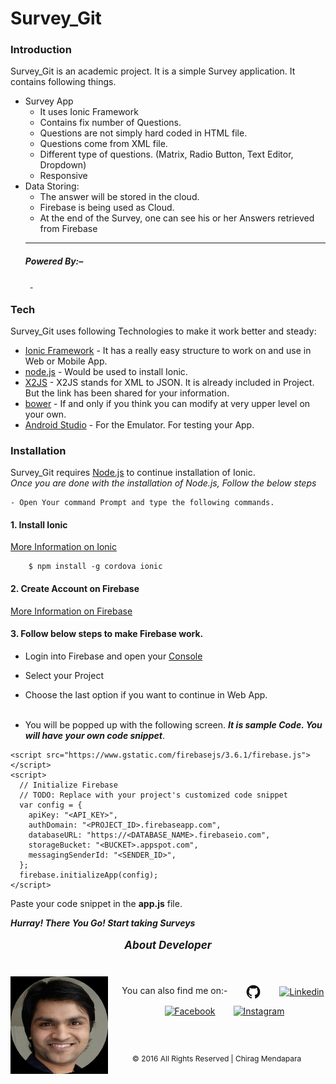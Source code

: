 
<!DOCTYPE html><html><head><meta charset="utf-8">
<title>
</title>
<style>
</style>
</head>
<body id="preview">
<h1><a id="Survey_Git_0"></a>Survey_Git</h1>

<h3><a id="Introduction_1"></a>Introduction</h3>

<p>Survey_Git is an academic project. It is a simple Survey application. It contains following things.</p>

<ul>
<li>Survey App
<ul>
<li>It uses Ionic Framework</li>
<li>Contains fix number of Questions.</li>
<li>Questions are not simply hard coded in HTML file.</li>
<li>Questions come from XML file.</li>
<li>Different type of questions. (Matrix, Radio Button, Text Editor, Dropdown)</li>
<li>Responsive</li>
</ul>

</li>
<li>Data Storing:

<ul>
<li>The answer will be stored in the cloud.</li>
<li>Firebase is being used as Cloud.</li>
<li>At the end of the Survey, one can see his or her Answers retrieved from Firebase</li>
</ul>

<hr />
<h4><a id="___Powered_By____17"></a><strong><em>Powered By:&ndash;</em></strong></h4>

<a href="http://ionicframework.com"><img src="https://media.licdn.com/media/AAEAAQAAAAAAAANfAAAAJDhiY2VjZmQ5LTk1OWMtNDU0MS04YjNmLTZjZGNmNTliNTY3OA.png" alt="" /></a>
 <a href="https://firebase.google.com"><img src="http://www.thesiliconvalleyinstitute.com/img/home/partners/logo7.png" alt="" /></a> <a href="https://www.javascript.com/">
 <img src="https://simpledevcode.files.wordpress.com/2014/06/logo_javascript-e1416863188233.png?w=50&amp;h=50&amp;crop=1" alt="" />
 </a> <a href="https://www.w3.org/TR/html5/"><img src="https://media.licdn.com/mpr/mpr/shrinknp_100_100/p/8/005/064/307/0290792.png" alt="" />
 </a>
 </li>
</ul>

<h3><a id="Tech_19"></a>Tech</h3>

<p>Survey_Git uses following Technologies to make it work better and steady:</p>

<ul>
<li><a href="http://ionicframework.com">Ionic Framework</a> - It has a really easy structure to work on and use in Web or Mobile App.</li>
<li><a href="http://nodejs.org">node.js</a> - Would be used to install Ionic.</li>
<li><a href="https://github.com/abdmob/x2js">X2JS</a> - X2JS stands for XML to JSON. It is already included in Project. But the link has been shared for your information.</li>
<li><a href="https://bower.io/">bower</a> - If and only if you think you can modify at very upper level on your own.</li>
<li><a href="https://developer.android.com/studio/index.html">Android Studio</a> - For the Emulator. For testing your App.</li>
</ul>

<h3><a id="Installation_29"></a>Installation</h3>

<p>Survey_Git requires <a href="https://nodejs.org/">Node.js</a>
to continue installation of Ionic.<br />
<em>Once you are done with the installation of Node.js, Follow the below steps</em>
</p>
<pre><code>- Open Your command Prompt and type the following commands.
</code></pre>

<h4><a id="1_Install_Ionic_36"></a>1. Install Ionic</h4>
<p><a href="http://ionicframework.com/getting-started/">More Information on Ionic</a></p>
<pre><code class="language-sh">    $ npm install -g cordova ionic
</code></pre>
<h4><a id="2_Create_Account_on_Firebase_43"></a>2. Create Account on Firebase</h4>
<p><a href="https://firebase.google.com/docs/">More Information on Firebase</a></p>
<h4><a id="3_Follow_below_steps_to_make_Firebase_work_46"></a>3. Follow below steps to make Firebase work.</h4>
<ul>
<li>
<p>Login into Firebase and open your <a href="https://console.firebase.google.com/">Console</a></p>
</li>
<li>
<p>Select your Project</p>
</li>
<li>
<p>Choose the last option if you want to continue in Web App.<br /> <a href="#"><img src="https://inducesmile.com/wp-content/uploads/2016/06/firebasetwo.jpg" alt="" /></a></p>
</li>
<li>
<p>You will be popped up with the following screen. <em><strong>It is sample Code. You will have your own code snippet</strong></em>.</p>
</li>
</ul>
<pre><code class="language-JavaScript">&lt;script src=<span class="hljs-string">"https://www.gstatic.com/firebasejs/3.6.1/firebase.js"</span>&gt;<span class="xml"><span class="hljs-tag">&lt;/<span class="hljs-title">script</span>&gt;</span>
<span class="hljs-tag">&lt;<span class="hljs-title">script</span>&gt;</span><span class="actionscript">
  <span class="hljs-comment">// Initialize Firebase</span>
  <span class="hljs-comment">// <span class="hljs-doctag">TODO:</span> Replace with your project's customized code snippet</span>
  <span class="hljs-keyword">var</span> config = {
    apiKey: <span class="hljs-string">"&lt;API_KEY&gt;"</span>,
    authDomain: <span class="hljs-string">"&lt;PROJECT_ID&gt;.firebaseapp.com"</span>,
    databaseURL: <span class="hljs-string">"https://&lt;DATABASE_NAME&gt;.firebaseio.com"</span>,
    storageBucket: <span class="hljs-string">"&lt;BUCKET&gt;.appspot.com"</span>,
    messagingSenderId: <span class="hljs-string">"&lt;SENDER_ID&gt;"</span>,
  };
  firebase.initializeApp(config);
</span><span class="hljs-tag">&lt;/<span class="hljs-title">script</span>&gt;</span>
</span></code></pre>
<p>Paste your code snippet in the <strong>app.js</strong> file.</p>
<p><em><strong>Hurray! There You Go! Start taking Surveys</strong></em></p>
<p style="text-align: center; font-weight: bold; font-size: 17px;"><em>About Developer</em></p>
<div class="example2">
<div class="Chirag-photo"><center><img class="img-responsive" style="text-align: center; float: left;" title="Chirag Mendapara" src="Chirag_round.jpg" alt="Chirag Mendapara" width="156" height="156" /></center></div>
<ul style="text-align: center; margin: 40px 0; padding: 0; list-style: none;">
<li style="display: inline-block; padding: 0 0 0 20px;">
<p>You can also find me on:-</p>
</li>
<li style="display: inline-block; padding: 0 0 0 25px;"><a href="https://github.com/Mendzyy"><img style="height: 25px; width: 25px; vertical-align: middle; border: 0;" title="Github" src="https://raw.githubusercontent.com/steppinlo/steppinlo.github.io/master/imgs/github.png" alt="Github" /></a></li>
<li style="display: inline-block; padding: 0 0 0 25px;"><a href="https://www.linkedin.com/in/chirag-mendapara-25a33a118/"><img style="height: 25px; width: 25px; vertical-align: middle; border: 0;" title="Linkedin" src="http://yovanverma.in/images/linkedin.svg" alt="Linkedin" /></a></li>
<li style="display: inline-block; padding: 0 0 0 25px;"><a href="https://www.facebook.com/Mendzyy"><img style="width: 25px; vertical-align: middle; height: 25px; border: 0;" title="Facebook" src="http://yovanverma.in/images/facebook.svg" alt="Facebook" /></a></li>
<li style="display: inline-block; padding: 0 0 0 25px;"><a href="https://www.instagram.com/chiragmendapara/"><img style="width: 25px; height: 25px; vertical-align: middle; border: 0;" title="Instagram" src="http://yovanverma.in/images/instagram.svg" alt="Instagram" /></a></li>
</ul>
<div style="text-align: center; padding: 20px 0 0 0; font-size: 12px;">&copy; 2016 All Rights Reserved | Chirag Mendapara</div>
</div>
</body>
</html>